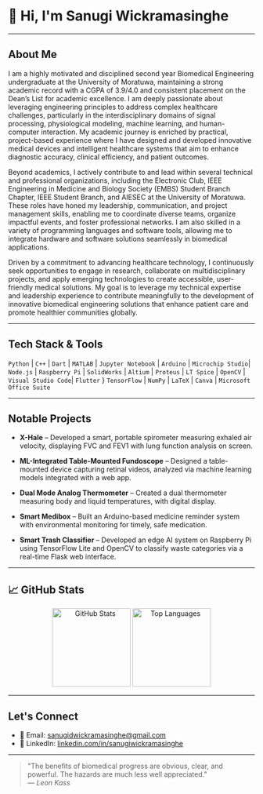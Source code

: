# 👋 Hi, I'm Sanugi Wickramasinghe

---

## About Me

I am a highly motivated and disciplined second year Biomedical Engineering undergraduate at the University of Moratuwa, maintaining a strong academic record with a CGPA of 3.9/4.0 and consistent placement on the Dean’s List for academic excellence. I am deeply passionate about leveraging engineering principles to address complex healthcare challenges, particularly in the interdisciplinary domains of signal processing, physiological modeling, machine learning, and human-computer interaction. My academic journey is enriched by practical, project-based experience where I have designed and developed innovative medical devices and intelligent healthcare systems that aim to enhance diagnostic accuracy, clinical efficiency, and patient outcomes.

Beyond academics, I actively contribute to and lead within several technical and professional organizations, including the Electronic Club, IEEE Engineering in Medicine and Biology Society (EMBS) Student Branch Chapter, IEEE Student Branch, and AIESEC at the University of Moratuwa. These roles have honed my leadership, communication, and project management skills, enabling me to coordinate diverse teams, organize impactful events, and foster professional networks. I am also skilled in a variety of programming languages and software tools, allowing me to integrate hardware and software solutions seamlessly in biomedical applications.

Driven by a commitment to advancing healthcare technology, I continuously seek opportunities to engage in research, collaborate on multidisciplinary projects, and apply emerging technologies to create accessible, user-friendly medical solutions. My goal is to leverage my technical expertise and leadership experience to contribute meaningfully to the development of innovative biomedical engineering solutions that enhance patient care and promote healthier communities globally.

---

## Tech Stack & Tools

`Python` | `C++` | `Dart` | `MATLAB` | `Jupyter Notebook` | `Arduino` | `Microchip Studio`| `Node.js` | `Raspberry Pi` | `SolidWorks` | `Altium` | `Proteus` | `LT Spice` | `OpenCV` | `Visual Studio Code`| `Flutter` } `TensorFlow` | `NumPy` | `LaTeX` | `Canva` | `Microsoft Office Suite` 

---

## Notable Projects

- **X-Hale** – Developed a smart, portable spirometer measuring exhaled air velocity, displaying FVC and FEV1 with lung function analysis on screen.    

- **ML-Integrated Table-Mounted Fundoscope** – Designed a table-mounted device capturing retinal videos, analyzed via machine learning models integrated with a web app.   

- **Dual Mode Analog Thermometer** – Created a dual thermometer measuring body and liquid temperatures, with digital display.   

- **Smart Medibox** – Built an Arduino-based medicine reminder system with environmental monitoring for timely, safe medication.  

- **Smart Trash Classifier** – Developed an edge AI system on Raspberry Pi using TensorFlow Lite and OpenCV to classify waste categories via a real-time Flask web interface.  

---

## 📈 GitHub Stats

<p align="center"> <img src="https://github-readme-stats.vercel.app/api?username=Sanugiw&show_icons=true&theme=radical" alt="GitHub Stats" height="160" /> <img src="https://github-readme-stats.vercel.app/api/top-langs/?username=Sanugiw&layout=compact&theme=radical" alt="Top Languages" height="160" /> </p>


---

## Let's Connect

- 📧 Email: [sanugidwickramasinghe@gmail.com](mailto:sanugidwickramasinghe@gmail.com)  
- 🔗 LinkedIn: [linkedin.com/in/sanugiwickramasinghe](https://linkedin.com/in/sanugiwickramasinghe)  

---

> "The benefits of biomedical progress are obvious, clear, and powerful. The hazards are much less well appreciated."  
> — *Leon Kass*
